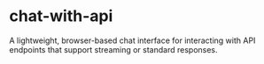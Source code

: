 # chat-with-api
A lightweight, browser-based chat interface for interacting with API endpoints that support streaming or standard responses.
